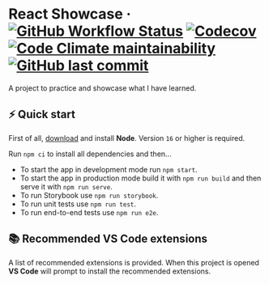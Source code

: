 # React Showcase &middot; [![GitHub Workflow Status](https://img.shields.io/github/workflow/status/ruidnogueira/react-showcase/build)](https://github.com/ruidnogueira/react-showcase/actions/workflows/node.js.yml) [![Codecov](https://img.shields.io/codecov/c/github/ruidnogueira/react-showcase)](https://codecov.io/gh/ruidnogueira/react-showcase) [![Code Climate maintainability](https://img.shields.io/codeclimate/maintainability/ruidnogueira/react-showcase)](https://codeclimate.com/github/ruidnogueira/react-showcase/maintainability) [![GitHub last commit](https://img.shields.io/github/last-commit/ruidnogueira/react-showcase)](https://github.com/ruidnogueira/react-showcase/branches/all)

A project to practice and showcase what I have learned.

## ⚡️ Quick start

First of all, [download](https://nodejs.org/en/) and install **Node**. Version `16` or higher is required.

Run `npm ci` to install all dependencies and then...

- To start the app in development mode run `npm start`.
- To start the app in production mode build it with `npm run build` and then serve it with `npm run serve`.
- To run Storybook use `npm run storybook`.
- To run unit tests use `npm run test`.
- To run end-to-end tests use `npm run e2e`.

## 📚 Recommended VS Code extensions

A list of recommended extensions is provided. When this project is opened **VS Code** will prompt to install the recommended extensions.
